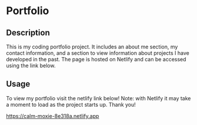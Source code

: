 # Portfolio

## Description

This is my coding portfolio project. It includes an about me section, my contact information, and a section to view information about projects I have developed in the past. The page is hosted on Netlify and can be accessed using the link below.

## Usage
To view my portfolio visit the netlify link below!
Note: with Netlify it may take a moment to load as the project starts up. Thank you!

https://calm-moxie-8e318a.netlify.app
